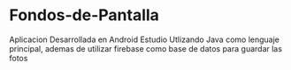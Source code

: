 # Fondos-de-Pantalla
Aplicacion Desarrollada en Android Estudio Utlizando Java como lenguaje principal, ademas de utilizar firebase como base de datos para guardar las fotos
